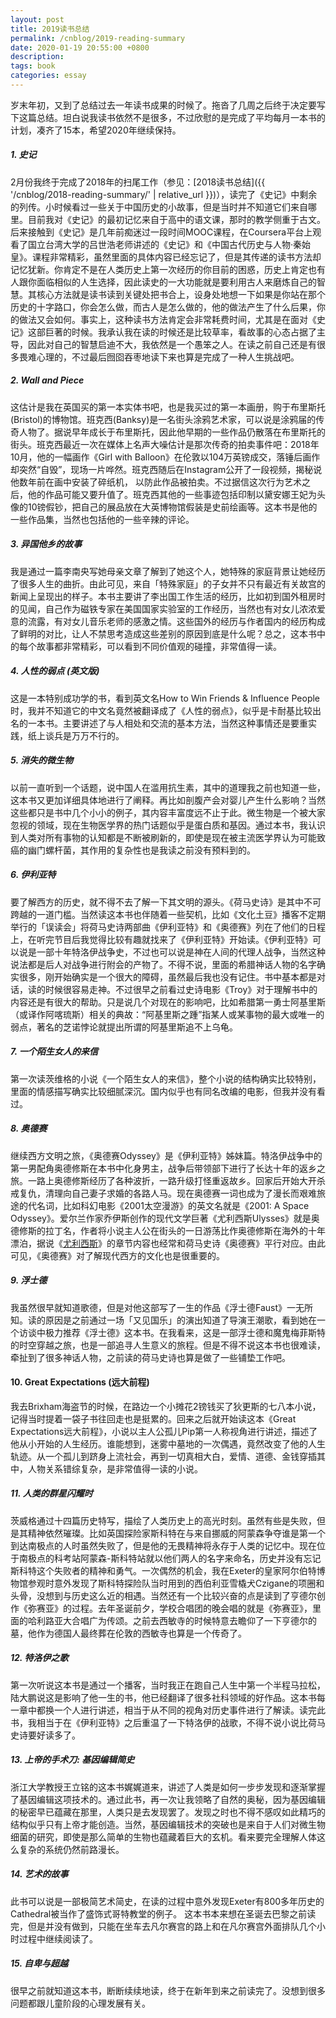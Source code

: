 ```yaml
---
layout: post
title: 2019读书总结
permalink: /cnblog/2019-reading-summary
date: 2020-01-19 20:55:00 +0800
description: 
tags: book
categories: essay 
---
```


岁末年初，又到了总结过去一年读书成果的时候了。拖沓了几周之后终于决定要写下这篇总结。坦白说我读书依然不是很多，不过欣慰的是完成了平均每月一本书的计划，凑齐了15本，希望2020年继续保持。

##### 1. 史记
2月份我终于完成了2018年的扫尾工作（参见：[2018读书总结]({{ '/cnblog/2018-reading-summary/' | relative_url }})），读完了《史记》中剩余的列传。小时候看过一些关于中国历史的小故事，但是当时并不知道它们来自哪里。目前我对《史记》的最初记忆来自于高中的语文课，那时的教学侧重于古文。后来接触到《史记》是几年前痴迷过一段时间MOOC课程，在Coursera平台上观看了国立台湾大学的吕世浩老师讲述的《史记》和《中国古代历史与人物·秦始皇》。课程非常精彩，虽然里面的具体内容已经忘记了，但是其传递的读书方法却记忆犹新。你肯定不是在人类历史上第一次经历的你目前的困惑，历史上肯定也有人跟你面临相似的人生选择，因此读史的一大功能就是要利用古人来磨炼自己的智慧。其核心方法就是读书读到关键处把书合上，设身处地想一下如果是你站在那个历史的十字路口，你会怎么做，而古人是怎么做的，他的做法产生了什么后果，你的做法又会如何。事实上，这种读书方法肯定会非常耗费时间，尤其是在面对《史记》这部巨著的时候。我承认我在读的时候还是比较草率，看故事的心态占据了主导，因此对自己的智慧启迪不大，我依然是一个愚笨之人。在读之前自己还是有很多畏难心理的，不过最后囫囵吞枣地读下来也算是完成了一种人生挑战吧。

##### 2. Wall and Piece
这估计是我在英国买的第一本实体书吧，也是我买过的第一本画册，购于布里斯托(Bristol)的博物馆。班克西(Banksy)是一名街头涂鸦艺术家，可以说是涂鸦届的传奇人物了。据说早年成长于布里斯托，因此他早期的一些作品仍散落在布里斯托的街头。班克西最近一次在媒体上名声大噪估计是那次传奇的拍卖事件吧：2018年10月，他的一幅画作《Girl with Balloon》在伦敦以104万英镑成交，落锤后画作却突然“自毁”，现场一片哗然。班克西随后在Instagram公开了一段视频，揭秘说他数年前在画中安装了碎纸机， 以防此作品被拍卖。不过据信这次行为艺术之后，他的作品可能又要升值了。班克西其他的一些事迹包括印制以黛安娜王妃为头像的10镑假钞，把自己的展品放在大英博物馆假装是史前绘画等。这本书是他的一些作品集，当然也包括他的一些辛辣的评论。

##### 3. 异国他乡的故事
我是通过一篇李南央写她母亲文章了解到了她这个人，她特殊的家庭背景让她经历了很多人生的曲折。由此可见，来自「特殊家庭」的子女并不只有最近有关故宫的新闻上呈现出的样子。本书主要讲了李出国工作生活的经历，比如初到国外租房时的见闻，自己作为磁铁专家在美国国家实验室的工作经历，当然也有对女儿浓浓爱意的流露，有对女儿音乐老师的感激之情。这些国外的经历与作者国内的经历构成了鲜明的对比，让人不禁思考造成这些差别的原因到底是什么呢？总之，这本书中的每个故事都非常精彩，可以看到不同价值观的碰撞，非常值得一读。

##### 4. 人性的弱点 (英文版)
这是一本特别成功学的书，看到英文名How to Win Friends & Influence People时，我并不知道它的中文名竟然被翻译成了《人性的弱点》，似乎是卡耐基比较出名的一本书。主要讲述了与人相处和交流的基本方法，当然这种事情还是要重实践，纸上谈兵是万万不行的。

##### 5. 消失的微生物
以前一直听到一个话题，说中国人在滥用抗生素，其中的道理我之前也知道一些，这本书又更加详细具体地进行了阐释。再比如剖腹产会对婴儿产生什么影响？当然这些都只是书中几个小小的例子，其内容丰富度远不止于此。微生物是一个被大家忽视的领域，现在生物医学界的热门话题似乎是蛋白质和基因。通过本书，我认识到人类对所有事物的认知都是不断被刷新的，即使是现在被主流医学界认为可能致癌的幽门螺杆菌，其作用的复杂性也是我读之前没有预料到的。

##### 6. 伊利亚特
要了解西方的历史，就不得不去了解一下其文明的源头。《荷马史诗》是其中不可跨越的一道门槛。当然读这本书也伴随着一些契机，比如《文化土豆》播客不定期举行的「误读会」将荷马史诗两部曲《伊利亚特》和《奥德赛》列在了他们的日程上，在听完节目后我觉得比较有趣就找来了《伊利亚特》开始读。《伊利亚特》可以说是一部十年特洛伊战争史，不过也可以说是神在人间的代理人战争，当然这种说法都是后人对战争进行附会的产物了。不得不说，里面的希腊神话人物的名字确实很多，刚开始确实是一个很大的障碍，虽然最后我也没有记住。书中基本都是对话，读的时候很容易走神。不过很早之前看过史诗电影《Troy》对于理解书中的内容还是有很大的帮助。只是说几个对现在的影响吧，比如希腊第一勇士阿基里斯（或译作阿喀琉斯）相关的典故：“阿基里斯之踵”指某人或某事物的最大或唯一的弱点，著名的芝诺悖论就提出所谓的阿基里斯追不上乌龟。

##### 7. 一个陌生女人的来信
第一次读茨维格的小说《一个陌生女人的来信》，整个小说的结构确实比较特别，里面的情感描写确实比较细腻深沉。国内似乎也有同名改编的电影，但我并没有看过。

##### 8. 奥德赛
继续西方文明之旅，《奥德赛Odyssey》是《伊利亚特》姊妹篇。特洛伊战争中的第一男配角奥德修斯在本书中化身男主，战争后带领部下进行了长达十年的返乡之旅。一路上奥德修斯经历了各种波折，一路升级打怪重返故乡。回家后开始大开杀戒复仇，清理向自己妻子求婚的各路人马。现在奥德赛一词也成为了漫长而艰难旅途的代名词，比如科幻电影《2001太空漫游》的英文名就是《2001: A Space Odyssey》。爱尔兰作家乔伊斯创作的现代文学巨著《尤利西斯Ulysses》就是奥德修斯的拉丁名，作者将小说主人公在街头的一日游荡比作奥德修斯在海外的十年漂泊，据说《[尤利西斯](https://zh.wikipedia.org/wiki/尤利西斯)》的章节内容也经常和荷马史诗《奥德赛》平行对应。由此可见，《奥德赛》对了解现代西方的文化也是很重要的。

##### 9. 浮士德
我虽然很早就知道歌德，但是对他这部写了一生的作品《浮士德Faust》一无所知。读的原因是之前通过一场「又见国乐」的演出知道了导演王潮歌，看到她在一个访谈中极力推荐《浮士德》这本书。在我看来，这是一部浮士德和魔鬼梅菲斯特的时空穿越之旅，也是一部追寻人生意义的旅程。但是不得不说这本书也很难读，牵扯到了很多神话人物，之前读的荷马史诗也算是做了一些铺垫工作吧。

#### 10. Great Expectations (远大前程)
我去Brixham海盗节的时候，在路边一个小摊花2镑钱买了狄更斯的七八本小说，记得当时提着一袋子书往回走也是挺累的。回来之后就开始读这本《Great Expectations远大前程》，小说以主人公孤儿Pip第一人称视角进行讲述，描述了他从小开始的人生经历。谁能想到，迷雾中墓地的一次偶遇，竟然改变了他的人生轨迹。从一个孤儿到跻身上流社会，再到一切真相大白，爱情、道德、金钱穿插其中，人物关系错综复杂，是非常值得一读的小说。

##### 11. 人类的群星闪耀时
茨威格通过十四篇历史特写，描绘了人类历史上的高光时刻。虽然有些是失败，但是其精神依然璀璨。比如英国探险家斯科特在与来自挪威的阿蒙森争夺谁是第一个到达南极点的人时虽然失败了，但是他的无畏精神将永存于人类的记忆中。现在位于南极点的科考站阿蒙森-斯科特站就以他们两人的名字来命名，历史并没有忘记斯科特这个失败者的精神和勇气。一次偶然的机会，我在Exeter的皇家阿尔伯特博物馆参观时意外发现了斯科特探险队当时用到的西伯利亚雪橇犬Czigane的项圈和头骨，没想到与历史这么近的相遇。当然还有一个比较兴奋的点是读到了亨德尔创作《弥赛亚》的过程。去年圣诞前夕，学校合唱团的晚会唱的就是《弥赛亚》，里面的哈利路亚大合唱广为传颂。之前去西敏寺的时候特意去瞻仰了一下亨德尔的墓，他作为德国人最终葬在伦敦的西敏寺也算是一个传奇了。

##### 12. 特洛伊之歌
第一次听说这本书是通过一个播客，当时我正在跑自己人生中第一个半程马拉松，陆大鹏说这是影响了他一生的书，他已经翻译了很多社科领域的好作品。这本书每一章中都换一个人进行讲述，相当于从不同的视角对历史事件进行了解读。读完此书，我相当于在《伊利亚特》之后重温了一下特洛伊的战歌，不得不说小说比荷马史诗要好读多了。

##### 13. 上帝的手术刀: 基因编辑简史
浙江大学教授王立铭的这本书娓娓道来，讲述了人类是如何一步步发现和逐渐掌握了基因编辑这项技术的。通过此书，再一次让我领略了自然的奥秘，因为基因编辑的秘密早已蕴藏在那里，人类只是去发现罢了。发现之时也不得不感叹如此精巧的结构似乎只有上帝才能创造。当然，基因编辑技术的突破也是来自于人们对微生物细菌的研究，即使是那么简单的生物也蕴藏着巨大的玄机。看来要完全理解人体这么复杂的系统仍然前路漫长。

##### 14. 艺术的故事
此书可以说是一部极简艺术简史，在读的过程中意外发现Exeter有800多年历史的Cathedral被当作了盛饰式哥特教堂的例子。 这本书本来想在圣诞去巴黎之前读完，但是并没有做到，只能在坐车去凡尔赛宫的路上和在凡尔赛宫外面排队几个小时过程中继续阅读了。

##### 15. 自卑与超越
很早之前就知道这本书，断断续续地读，终于在新年到来之前读完了。没想到很多问题都跟儿童阶段的心理发展有关。

